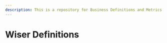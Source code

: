 ```yaml
---
description: This is a repository for Business Definitions and Metrics at Wiser
---
```


# Wiser Definitions

